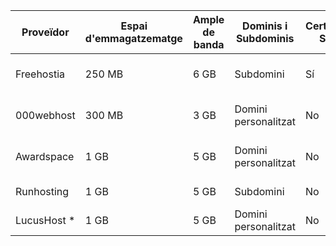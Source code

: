 | Proveïdor      | Espai d'emmagatzematge | Ample de banda | Dominis i Subdominis | Certificat SSL | Publicitat | Altres Característiques        |
|----------------|------------------------|----------------|----------------------|----------------|------------|--------------------------------|
|  Freehostia    | 250 MB                  | 6 GB            | Subdomini              | Sí           | No        | Conexiones salientes restringidas|
|  000webhost    | 300 MB                  | 3 GB            | Domini personalitzat   | No           | si        | Conexiones salientes restringidas|
|  Awardspace    | 1 GB                    | 5 GB            | Domini personalitzat   | No           | No        | Conexiones salientes restringidas| 
|   Runhosting   | 1 GB                    | 5 GB            | Subdomini              | No           | No        | Base de datos MySQL     | 
|   LucusHost *  | 1 GB                    | 5 GB            | Domini personalitzat   | No           | No        | servidores de LiteSpeed |
